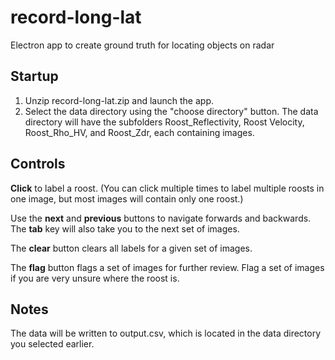 # record-long-lat
Electron app to create ground truth for locating objects on radar

## Startup 
1) Unzip record-long-lat.zip and launch the app. 
2) Select the data directory using the "choose directory" button. The data directory will have the subfolders Roost_Reflectivity, Roost Velocity, Roost_Rho_HV, and Roost_Zdr, each containing images.

## Controls
**Click** to label a roost. (You can click multiple times to label multiple roosts in one image, but most images will contain only one roost.) 

Use the **next** and **previous** buttons to navigate forwards and backwards. The **tab** key will also take you to the next set of images. 

The **clear** button clears all labels for a given set of images. 

The **flag** button flags a set of images for further review. Flag a set of images if you are very unsure where the roost is. 

## Notes
The data will be written to output.csv, which is located in the data directory you selected earlier. 

